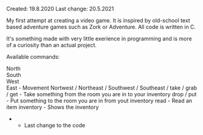 Created:      19.8.2020
Last change:  20.5.2021

My first attempt at creating a video game.
It is inspired by old-school text based adventure games such as Zork or Adventure.
All code is written in C.

It's something made with very little exerience in programming and is more of a curiosity than an actual project.


Available commands:

North                \
South                 \
West                   \
East                    - Movement
Nortwest               /
Northeast             /
Southwest            /
Southeast           /
take / grab / get     - Take something from the room you are in to your inventory
drop / put            - Put something to the room you are in from yout inventory
read                  - Read an item
inventory             - Shows the inventory

* - Last change to the code
